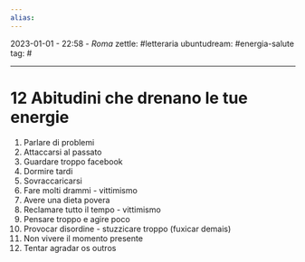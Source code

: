 ```yaml
---
alias: 
---
```

2023-01-01 - 22:58 - *Roma*
zettle: #letteraria
ubuntudream: #energia-salute
tag: #

---
# 12 Abitudini che drenano le tue energie

1.  Parlare di problemi    
2.  Attaccarsi al passato
3.  Guardare troppo facebook
4.  Dormire tardi
5.  Sovraccaricarsi
6.  Fare molti drammi - vittimismo
7.  Avere una dieta povera
8.  Reclamare tutto il tempo - vittimismo
9.  Pensare troppo e agire poco
10.  Provocar disordine - stuzzicare troppo (fuxicar demais)
11.  Non vivere il momento presente
12.  Tentar agradar os outros
